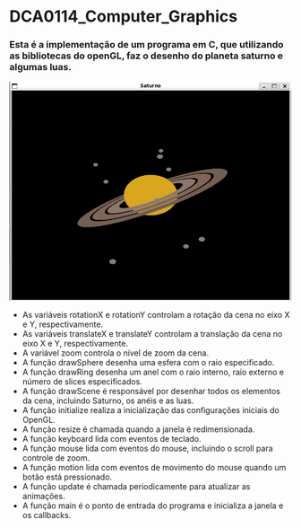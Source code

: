 # DCA0114_Computer_Graphics

### Esta é a implementação de um programa em C, que utilizando as bibliotecas do openGL, faz o desenho do planeta saturno e algumas luas.

![saturno](saturn.png)

- As variáveis rotationX e rotationY controlam a rotação da cena no eixo X e Y, respectivamente.
- As variáveis translateX e translateY controlam a translação da cena no eixo X e Y, respectivamente.
- A variável zoom controla o nível de zoom da cena.
- A função drawSphere desenha uma esfera com o raio especificado.
- A função drawRing desenha um anel com o raio interno, raio externo e número de slices especificados.
- A função drawScene é responsável por desenhar todos os elementos da cena, incluindo Saturno, os anéis e as luas.
- A função initialize realiza a inicialização das configurações iniciais do OpenGL.
- A função resize é chamada quando a janela é redimensionada.
- A função keyboard lida com eventos de teclado.
- A função mouse lida com eventos do mouse, incluindo o scroll para controle de zoom.
- A função motion lida com eventos de movimento do mouse quando um botão está pressionado.
- A função update é chamada periodicamente para atualizar as animações.
- A função main é o ponto de entrada do programa e inicializa a janela e os callbacks.
